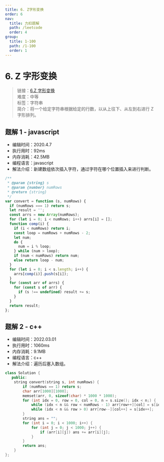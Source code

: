 ```yaml
---
title: 6. Z字形变换
order: 6
nav:
  title: 力扣题解
  path: /leetcode
  order: 4
group:
  title: 1-100
  path: /1-100
  order: 1
---
```


# 6. Z 字形变换

> 链接：[6.Z 字形变换](https://leetcode-cn.com/problems/zigzag-conversion/)  
> 难度：中等  
> 标签：字符串  
> 简介：将一个给定字符串根据给定的行数，以从上往下、从左到右进行 Z 字形排列。

## 题解 1 - javascript

- 编辑时间：2020.4.7
- 执行用时：92ms
- 内存消耗：42.5MB
- 编程语言：javascript
- 解法介绍：新建数组依次插入字符，通过字符在哪个位置插入来进行判断。

```javascript
/**
 * @param {string} s
 * @param {number} numRows
 * @return {string}
 */
var convert = function (s, numRows) {
  if (numRows === 1) return s;
  let result = '';
  const arrs = new Array(numRows);
  for (let i = 0; i < numRows; i++) arrs[i] = [];
  function comp(i) {
    if (i < numRows) return i;
    const loop = numRows + numRows - 2;
    let num;
    do {
      num = i % loop;
    } while (num > loop);
    if (num < numRows) return num;
    else return loop - num;
  }
  for (let i = 0; i < s.length; i++) {
    arrs[comp(i)].push(s[i]);
  }
  for (const arr of arrs) {
    for (const s of arr) {
      if (s !== undefined) result += s;
    }
  }
  return result;
};
```
## 题解 2 - c++
- 编辑时间：2022.03.01
- 执行用时：1060ms
- 内存消耗：9.1MB
- 编程语言：c++
- 解法介绍：遍历后塞入数组。
```c++
class Solution {
   public:
    string convert(string s, int numRows) {
        if (numRows == 1) return s;
        char arr[1000][1000];
        memset(arr, 0, sizeof(char) * 1000 * 1000);
        for (int idx = 0, row = 0, col = 0, n = s.size(); idx < n;) {
            while (idx < n && row < numRows - 1) arr[row++][col] = s[idx++];
            while (idx < n && row > 0) arr[row--][col++] = s[idx++];
        }
        string ans = "";
        for (int i = 0; i < 1000; i++) {
            for (int j = 0; j < 1000; j++) {
                if (arr[i][j]) ans += arr[i][j];
            }
        }
        return ans;
    }
};
```
